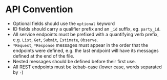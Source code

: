 # API Convention

- Optional fields should use the `optional` keyword
- ID fields should carry a qualifier prefix and an `_id` suffix, eg. `party_id`.
- All service endpoints must be prefixed with a quantifying verb prefix, e.g. `List`, `Get`, `Submit`, `Estimate`, `Observe`.
- `*Request`, `*Response` messages must appear in the order that the endpoints were defined, e.g. the last endpoint will have its messages defined at the end of the file.
- Nested messages should be defined before their first use.
- All REST endpoints must be kebab-case (lower case, words separated by `-`)
